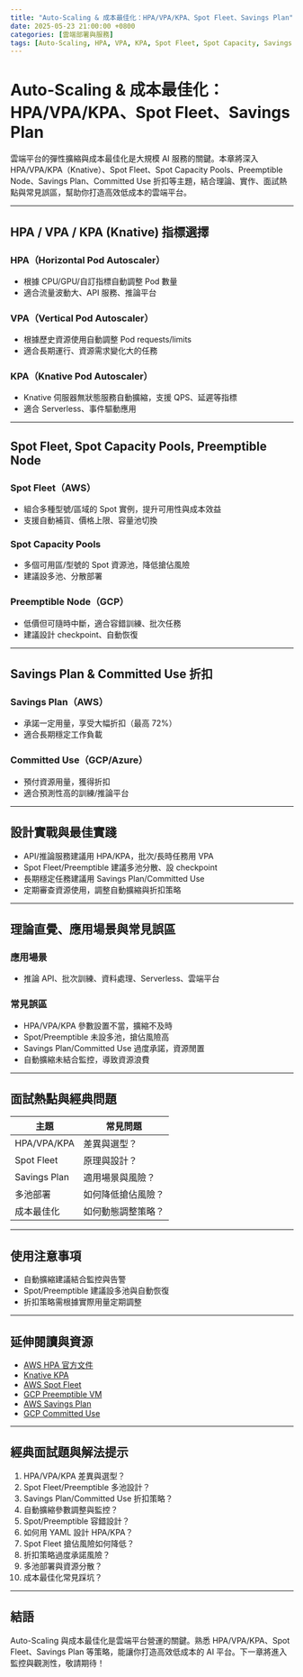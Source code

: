```yaml
---
title: "Auto-Scaling & 成本最佳化：HPA/VPA/KPA、Spot Fleet、Savings Plan"
date: 2025-05-23 21:00:00 +0800
categories: [雲端部署與服務]
tags: [Auto-Scaling, HPA, VPA, KPA, Spot Fleet, Spot Capacity, Savings Plan, Committed Use, 成本最佳化]
---
```


# Auto-Scaling & 成本最佳化：HPA/VPA/KPA、Spot Fleet、Savings Plan

雲端平台的彈性擴縮與成本最佳化是大規模 AI 服務的關鍵。本章將深入 HPA/VPA/KPA（Knative）、Spot Fleet、Spot Capacity Pools、Preemptible Node、Savings Plan、Committed Use 折扣等主題，結合理論、實作、面試熱點與常見誤區，幫助你打造高效低成本的雲端平台。

---

## HPA / VPA / KPA (Knative) 指標選擇

### HPA（Horizontal Pod Autoscaler）

- 根據 CPU/GPU/自訂指標自動調整 Pod 數量
- 適合流量波動大、API 服務、推論平台

### VPA（Vertical Pod Autoscaler）

- 根據歷史資源使用自動調整 Pod requests/limits
- 適合長期運行、資源需求變化大的任務

### KPA（Knative Pod Autoscaler）

- Knative 伺服器無狀態服務自動擴縮，支援 QPS、延遲等指標
- 適合 Serverless、事件驅動應用

---

## Spot Fleet, Spot Capacity Pools, Preemptible Node

### Spot Fleet（AWS）

- 組合多種型號/區域的 Spot 實例，提升可用性與成本效益
- 支援自動補貨、價格上限、容量池切換

### Spot Capacity Pools

- 多個可用區/型號的 Spot 資源池，降低搶佔風險
- 建議設多池、分散部署

### Preemptible Node（GCP）

- 低價但可隨時中斷，適合容錯訓練、批次任務
- 建議設計 checkpoint、自動恢復

---

## Savings Plan & Committed Use 折扣

### Savings Plan（AWS）

- 承諾一定用量，享受大幅折扣（最高 72%）
- 適合長期穩定工作負載

### Committed Use（GCP/Azure）

- 預付資源用量，獲得折扣
- 適合預測性高的訓練/推論平台

---

## 設計實戰與最佳實踐

- API/推論服務建議用 HPA/KPA，批次/長時任務用 VPA
- Spot Fleet/Preemptible 建議多池分散、設 checkpoint
- 長期穩定任務建議用 Savings Plan/Committed Use
- 定期審查資源使用，調整自動擴縮與折扣策略

---

## 理論直覺、應用場景與常見誤區

### 應用場景

- 推論 API、批次訓練、資料處理、Serverless、雲端平台

### 常見誤區

- HPA/VPA/KPA 參數設置不當，擴縮不及時
- Spot/Preemptible 未設多池，搶佔風險高
- Savings Plan/Committed Use 過度承諾，資源閒置
- 自動擴縮未結合監控，導致資源浪費

---

## 面試熱點與經典問題

| 主題         | 常見問題 |
|--------------|----------|
| HPA/VPA/KPA  | 差異與選型？ |
| Spot Fleet   | 原理與設計？ |
| Savings Plan | 適用場景與風險？ |
| 多池部署     | 如何降低搶佔風險？ |
| 成本最佳化   | 如何動態調整策略？ |

---

## 使用注意事項

* 自動擴縮建議結合監控與告警
* Spot/Preemptible 建議設多池與自動恢復
* 折扣策略需根據實際用量定期調整

---

## 延伸閱讀與資源

* [AWS HPA 官方文件](https://kubernetes.io/docs/tasks/run-application/horizontal-pod-autoscale/)
* [Knative KPA](https://knative.dev/docs/serving/autoscaling/)
* [AWS Spot Fleet](https://docs.aws.amazon.com/AWSEC2/latest/UserGuide/spot-fleet.html)
* [GCP Preemptible VM](https://cloud.google.com/preemptible-vms)
* [AWS Savings Plan](https://aws.amazon.com/savingsplans/)
* [GCP Committed Use](https://cloud.google.com/compute/docs/instances/signing-up-committed-use-discounts)

---

## 經典面試題與解法提示

1. HPA/VPA/KPA 差異與選型？
2. Spot Fleet/Preemptible 多池設計？
3. Savings Plan/Committed Use 折扣策略？
4. 自動擴縮參數調整與監控？
5. Spot/Preemptible 容錯設計？
6. 如何用 YAML 設計 HPA/KPA？
7. Spot Fleet 搶佔風險如何降低？
8. 折扣策略過度承諾風險？
9. 多池部署與資源分散？
10. 成本最佳化常見踩坑？

---

## 結語

Auto-Scaling 與成本最佳化是雲端平台營運的關鍵。熟悉 HPA/VPA/KPA、Spot Fleet、Savings Plan 等策略，能讓你打造高效低成本的 AI 平台。下一章將進入監控與觀測性，敬請期待！
